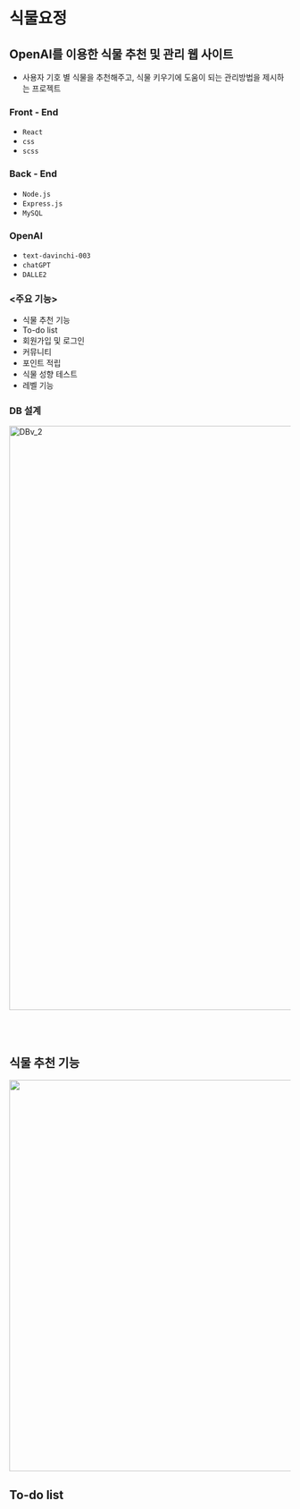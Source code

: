 # 식물요정

## OpenAI를 이용한 식물 추천 및 관리 웹 사이트  
 - 사용자 기호 별 식물을 추천해주고, 식물 키우기에 도움이 되는 관리방법을 제시하는  프로젝트

### Front - End
 - `React`  
 - `css`
 - `scss`

### Back - End
 - `Node.js`
 - `Express.js`
 - `MySQL`

### OpenAI
- `text-davinchi-003`
- `chatGPT`
- `DALLE2`
   
### <주요 기능>
- 식물 추천 기능
- To-do list
- 회원가입 및 로그인
- 커뮤니티
- 포인트 적립
- 식물 성향 테스트
- 레벨 기능

### DB 설계
<img width="1045" alt="DBv_2" src="https://github.com/hanjuuuuuu/PlantFairy/assets/69234804/aa7bf86d-13f2-4b07-85aa-f0384f8bba34">

  <br></br>

## 식물 추천 기능
<p align="center"> 
  <img src="https://github.com/hanjuuuuuu/PlantFairy/assets/69234804/f00f4c56-2062-4641-a018-acf3936150e7" width="700">
</p>

## To-do list

